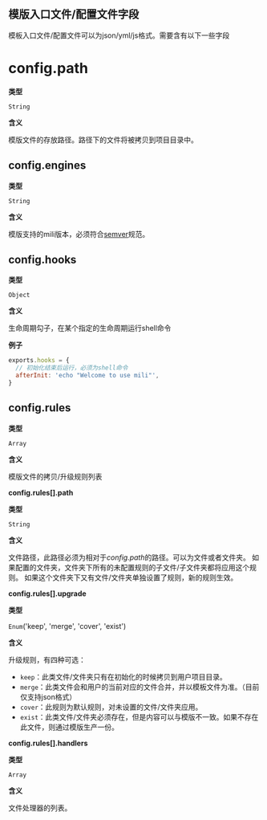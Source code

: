 ## 模版入口文件/配置文件字段


模板入口文件/配置文件可以为json/yml/js格式。需要含有以下一些字段

# config.path

**类型**

`String`

**含义**

模版文件的存放路径。路径下的文件将被拷贝到项目目录中。


## config.engines

**类型**

`String`

**含义**

模版支持的mili版本，必须符合[semver](https://www.npmjs.com/package/semver)规范。


## config.hooks

**类型**

`Object`

**含义**

生命周期勾子，在某个指定的生命周期运行shell命令

**例子**

```js
exports.hooks = {
  // 初始化结束后运行，必须为shell命令
  afterInit: 'echo "Welcome to use mili"',
}
```


## config.rules

**类型**

`Array`

**含义**

模版文件的拷贝/升级规则列表


**config.rules[].path**

**类型**

`String`

**含义**

文件路径，此路径必须为相对于*config.path*的路径。可以为文件或者文件夹。
如果配置的文件夹，文件夹下所有的未配置规则的子文件/子文件夹都将应用这个规则。
如果这个文件夹下又有文件/文件夹单独设置了规则，新的规则生效。


**config.rules[].upgrade**

**类型**

`Enum`('keep', 'merge', 'cover', 'exist')

**含义**

升级规则，有四种可选：

* `keep`：此类文件/文件夹只有在初始化的时候拷贝到用户项目目录。
* `merge`：此类文件会和用户的当前对应的文件合并，并以模板文件为准。（目前仅支持json格式）
* `cover`：此规则为默认规则，对未设置的文件/文件夹应用。
* `exist`：此类文件/文件夹必须存在，但是内容可以与模版不一致。如果不存在此文件，则通过模版生产一份。


**config.rules[].handlers**

**类型**

`Array`

**含义**

文件处理器的列表。
